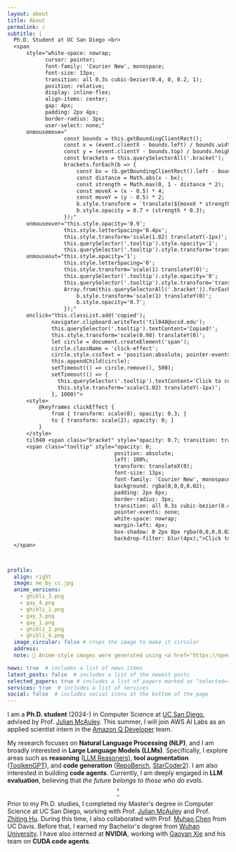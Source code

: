 ```yaml
---
layout: about
title: About
permalink: /
subtitle: |
  Ph.D. Student at UC San Diego <br>
  <span 
      style="white-space: nowrap; 
            cursor: pointer;
            font-family: 'Courier New', monospace;
            font-size: 13px;
            transition: all 0.3s cubic-bezier(0.4, 0, 0.2, 1);
            position: relative;
            display: inline-flex;
            align-items: center;
            gap: 4px;
            padding: 2px 4px;
            border-radius: 3px;
            user-select: none;"
      onmousemove="
                  const bounds = this.getBoundingClientRect();
                  const x = (event.clientX - bounds.left) / bounds.width;
                  const y = (event.clientY - bounds.top) / bounds.height;
                  const brackets = this.querySelectorAll('.bracket');
                  brackets.forEach(b => {
                      const bx = (b.getBoundingClientRect().left - bounds.left) / bounds.width;
                      const distance = Math.abs(x - bx);
                      const strength = Math.max(0, 1 - distance * 2);
                      const moveX = (x - 0.5) * 4;
                      const moveY = (y - 0.5) * 2;
                      b.style.transform = `translate(${moveX * strength}px, ${moveY * strength}px) scale(${1 + strength * 0.1})`;
                      b.style.opacity = 0.7 + (strength * 0.3);
                  });"
      onmouseover="this.style.opacity='0.9'; 
                  this.style.letterSpacing='0.4px';
                  this.style.transform='scale(1.02) translateY(-1px)';
                  this.querySelector('.tooltip').style.opacity='1';
                  this.querySelector('.tooltip').style.transform='translateX(8px)';" 
      onmouseout="this.style.opacity='1'; 
                  this.style.letterSpacing='0';
                  this.style.transform='scale(1) translateY(0)';
                  this.querySelector('.tooltip').style.opacity='0';
                  this.querySelector('.tooltip').style.transform='translateX(0)';
                  Array.from(this.querySelectorAll('.bracket')).forEach(b => {
                      b.style.transform='scale(1) translateY(0)';
                      b.style.opacity='0.7';
                  });"
      onclick="this.classList.add('copied');
              navigator.clipboard.writeText('til040@ucsd.edu');
              this.querySelector('.tooltip').textContent='Copied!';
              this.style.transform='scale(0.98) translateY(0)';
              let circle = document.createElement('span');
              circle.className = 'click-effect';
              circle.style.cssText = 'position:absolute; pointer-events:none; background:rgba(0,0,0,0.05); border-radius:50%; transform:scale(0); animation:clickEffect 0.5s ease-out; width:100%; height:100%; left:0; top:0;';
              this.appendChild(circle);
              setTimeout(() => circle.remove(), 500);
              setTimeout(() => {
                this.querySelector('.tooltip').textContent='Click to copy';
                this.style.transform='scale(1.02) translateY(-1px)';
              }, 1000)">
      <style>
          @keyframes clickEffect {
              from { transform: scale(0); opacity: 0.3; }
              to { transform: scale(2); opacity: 0; }
          }
      </style>
      til040 <span class="bracket" style="opacity: 0.7; transition: transform 0.2s ease-out, opacity 0.2s ease"><span style="opacity: 0.9">🌀</span></span> ucsd <span class="bracket" style="opacity: 0.7; transition: transform 0.2s ease-out, opacity 0.2s ease"><span style="opacity: 0.9">✨</span></span> edu
      <span class="tooltip" style="opacity: 0;
                                  position: absolute;
                                  left: 100%;
                                  transform: translateX(0);
                                  font-size: 13px;
                                  font-family: 'Courier New', monospace;
                                  background: rgba(0,0,0,0.02);
                                  padding: 2px 6px;
                                  border-radius: 3px;
                                  transition: all 0.3s cubic-bezier(0.4, 0, 0.2, 1);
                                  pointer-events: none;
                                  white-space: nowrap;
                                  margin-left: 4px;
                                  box-shadow: 0 2px 8px rgba(0,0,0,0.02);
                                  backdrop-filter: blur(4px);">Click to copy</span>
  </span>



profile:
  align: right
  image: me_by_cc.jpg
  anime_versions:
    - ghibli_3.png
    - gay_4.png
    - ghibli_1.png
    - gay_3.png
    - gay_1.png
    - ghibli_2.png
    - ghibli_4.png
  image_circular: false # crops the image to make it circular
  address:
  note: 🎨 Anime-style images were generated using <a href="https://openai.com/index/introducing-4o-image-generation/">GPT-4o</a>.

news: true  # includes a list of news items
latest_posts: false  # includes a list of the newest posts
selected_papers: true # includes a list of papers marked as "selected={true}"
services: true  # includes a list of services
social: false  # includes social icons at the bottom of the page
---
```


I am a **Ph.D. student** (2024-) in Computer Science at [UC San Diego](https://ucsd.edu/), advised by Prof. [Julian McAuley](https://cseweb.ucsd.edu/~jmcauley/). This summer, I will join AWS AI Labs as an applied scientist intern in the [Amazon Q Developer](https://aws.amazon.com/q/developer/) team.

My research focuses on **Natural Language Processing (NLP)**, and I am broadly interested in **Large Language Models (LLMs)**. Specifically, I explore areas such as **reasoning** ([LLM Reasoners](https://arxiv.org/abs/2404.05221)), **tool augmentation** ([ToolkenGPT](https://arxiv.org/abs/2305.11554)), and **code generation** ([RepoBench](https://arxiv.org/abs/2306.03091), [StarCoder2](https://arxiv.org/abs/2402.19173)). I am also interested in building **code agents**. Currently, I am deeply engaged in **LLM evaluation**, believing that *the future belongs to those who do evals*. [$$^†$$](https://x.com/TheGregYang/status/1839561802247799112)

Prior to my Ph.D. studies, I completed my Master's degree in Computer Science at UC San Diego, working with Prof. [Julian McAuley](https://cseweb.ucsd.edu/~jmcauley/) and Prof. [Zhiting Hu](http://zhiting.ucsd.edu/index.html). During this time, I also collaborated with Prof. [Muhao Chen](https://muhaochen.github.io/) from UC Davis. Before that, I earned my Bachelor's degree from [Wuhan University](https://en.whu.edu.cn/). I have also interned at **NVIDIA**, working with [Gaoyan Xie](https://www.linkedin.com/in/gaoyan-xie-b2170517/) and his team on **CUDA code agents**.